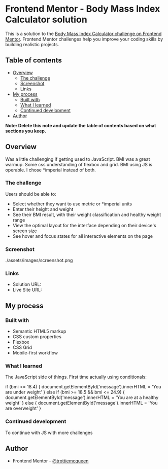 # Frontend Mentor - Body Mass Index Calculator solution

This is a solution to the [Body Mass Index Calculator challenge on Frontend Mentor](https://www.frontendmentor.io/challenges/body-mass-index-calculator-brrBkfSz1T). Frontend Mentor challenges help you improve your coding skills by building realistic projects. 

## Table of contents

- [Overview](#overview)
  - [The challenge](#the-challenge)
  - [Screenshot](#screenshot)
  - [Links](#links)
- [My process](#my-process)
  - [Built with](#built-with)
  - [What I learned](#what-i-learned)
  - [Continued development](#continued-development)
- [Author](#author)


**Note: Delete this note and update the table of contents based on what sections you keep.**

## Overview

  Was a little challenging if getting used to JavaScript. BMI was a great warmup. Some css understanding of
  flexbox and grid. BMI using JS is operable. I chose *imperial instead of both.

### The challenge

Users should be able to:

- Select whether they want to use metric or *imperial units
- Enter their height and weight
- See their BMI result, with their weight classification and healthy weight range
- View the optimal layout for the interface depending on their device's screen size
- See hover and focus states for all interactive elements on the page

### Screenshot

./assets/images/screenshot.png



### Links

- Solution URL: [](https://your-solution-url.com)
- Live Site URL: [](https://your-live-site-url.com)

## My process

### Built with

- Semantic HTML5 markup
- CSS custom properties
- Flexbox
- CSS Grid
- Mobile-first workflow


### What I learned

The JavaScript side of things. First time actually using conditionals:

if (bmi <= 18.4) {
    document.getElementById('message').innerHTML = 'You are under weight'
  } else if (bmi >= 18.5 && bmi <= 24.9) {
    document.getElementById('message').innerHTML = 'You are at a healthy weight'
  } else {
    document.getElementById('message').innerHTML = 'You are overweight'
  }



### Continued development

To continue with JS with more challenges


## Author

- Frontend Mentor - [@trottiemcqueen](https://www.frontendmentor.io/profile/trottiemcqueen)


